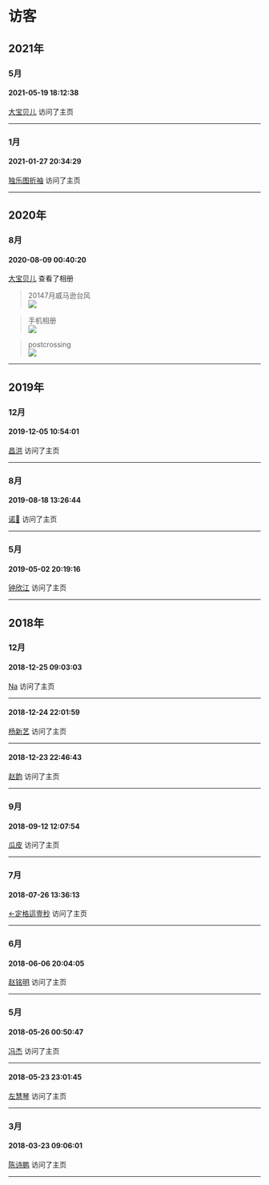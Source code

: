 # 访客
## 2021年
### 5月
#### 2021-05-19 18:12:38  

[大宝贝儿](https://user.qzone.qq.com/2542864301) 访问了主页  

---
### 1月
#### 2021-01-27 20:34:29  

[独乐图折袖](https://user.qzone.qq.com/864540751) 访问了主页  

---
## 2020年
### 8月
#### 2020-08-09 00:40:20  

[大宝贝儿](https://user.qzone.qq.com/2542864301) 查看了相册  
> 20147月威马逊台风  
![](https://pan.4a1801.life/d/Onedrive-4A1801/%E4%B8%AA%E4%BA%BA%E5%BB%BA%E7%AB%99/assets/Qzone/Visitors/images/D2674FB9.jpeg)  


> 手机相册  
![](https://pan.4a1801.life/d/Onedrive-4A1801/%E4%B8%AA%E4%BA%BA%E5%BB%BA%E7%AB%99/assets/Qzone/Visitors/images/231612A3.jpeg)  


> postcrossing  
![](https://pan.4a1801.life/d/Onedrive-4A1801/%E4%B8%AA%E4%BA%BA%E5%BB%BA%E7%AB%99/assets/Qzone/Visitors/images/8EB81418.jpeg)  

  


---
## 2019年
### 12月
#### 2019-12-05 10:54:01  

[昌洪](https://user.qzone.qq.com/512417848) 访问了主页  

---
### 8月
#### 2019-08-18 13:26:44  

[诺🤡](https://user.qzone.qq.com/14452446) 访问了主页  

---
### 5月
#### 2019-05-02 20:19:16  

[钟欣江](https://user.qzone.qq.com/379510281) 访问了主页  

---
## 2018年
### 12月
#### 2018-12-25 09:03:03  

[Na](https://user.qzone.qq.com/729135249) 访问了主页  

---
#### 2018-12-24 22:01:59  

[杨新艺](https://user.qzone.qq.com/654609662) 访问了主页  

---
#### 2018-12-23 22:46:43  

[赵韵](https://user.qzone.qq.com/496639533) 访问了主页  

---
### 9月
#### 2018-09-12 12:07:54  

[瓜皮](https://user.qzone.qq.com/357218004) 访问了主页  

---
### 7月
#### 2018-07-26 13:36:13  

[←定格這壹秒](https://user.qzone.qq.com/342545198) 访问了主页  

---
### 6月
#### 2018-06-06 20:04:05  

[赵铭明](https://user.qzone.qq.com/452244397) 访问了主页  

---
### 5月
#### 2018-05-26 00:50:47  

[冯杰](https://user.qzone.qq.com/1584438972) 访问了主页  

---
#### 2018-05-23 23:01:45  

[左慧琴](https://user.qzone.qq.com/774238362) 访问了主页  

---
### 3月
#### 2018-03-23 09:06:01  

[陈诗鹏](https://user.qzone.qq.com/1040724714) 访问了主页  

---